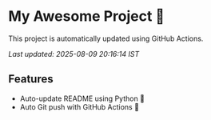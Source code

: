 # My Awesome Project 🚀

This project is automatically updated using GitHub Actions.

_Last updated: 2025-08-09 20:16:14 IST_

## Features
- Auto-update README using Python 🐍
- Auto Git push with GitHub Actions 🤖
